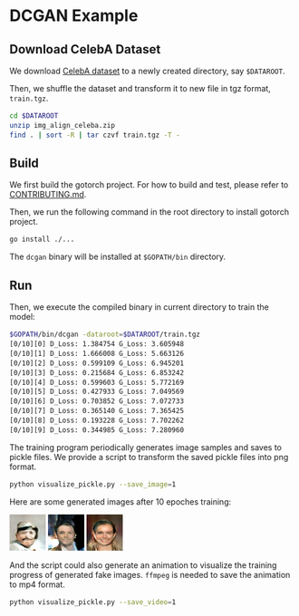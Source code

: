 # DCGAN Example

## Download CelebA Dataset

We download [CelebA dataset](http://mmlab.ie.cuhk.edu.hk/projects/CelebA.html) to a newly created directory, say `$DATAROOT`.

Then, we shuffle the dataset and transform it to new file in tgz format, `train.tgz`.

```bash
cd $DATAROOT
unzip img_align_celeba.zip
find . | sort -R | tar czvf train.tgz -T -
```

## Build

We first build the gotorch project. For how to build and test, please refer to [CONTRIBUTING.md](https://github.com/wangkuiyi/gotorch/blob/develop/CONTRIBUTING.md).

Then, we run the following command in the root directory to install gotorch project.

```bash
go install ./...
```

The `dcgan` binary will be installed at `$GOPATH/bin` directory.

## Run

Then, we execute the compiled binary in current directory to train the model:

```bash
$GOPATH/bin/dcgan -dataroot=$DATAROOT/train.tgz
[0/10][0] D_Loss: 1.384754 G_Loss: 3.605948
[0/10][1] D_Loss: 1.666008 G_Loss: 5.663126
[0/10][2] D_Loss: 0.599109 G_Loss: 6.945201
[0/10][3] D_Loss: 0.215684 G_Loss: 6.853242
[0/10][4] D_Loss: 0.599603 G_Loss: 5.772169
[0/10][5] D_Loss: 0.427933 G_Loss: 7.049569
[0/10][6] D_Loss: 0.703852 G_Loss: 7.072733
[0/10][7] D_Loss: 0.365140 G_Loss: 7.365425
[0/10][8] D_Loss: 0.193228 G_Loss: 7.702262
[0/10][9] D_Loss: 0.344985 G_Loss: 7.280960
```

The training program periodically generates image samples and saves to pickle files.
We provide a script to transform the saved pickle files into png format.

```bash
python visualize_pickle.py --save_image=1
```

Here are some generated images after 10 epoches training:

![example1](1.png) ![example2](2.png) ![example3](3.png)

And the script could also generate an animation to visualize
the training progress of generated fake images.
`ffmpeg` is needed to save the animation to mp4 format.

```bash
python visualize_pickle.py --save_video=1
```
